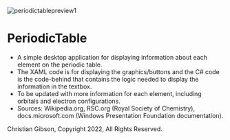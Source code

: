 ![periodictablepreview1](https://user-images.githubusercontent.com/103766177/168444362-d6f44ac0-2508-4246-be26-312f4f050ee9.png)
# PeriodicTable

- A simple desktop application for displaying information about each element on the periodic table. 
- The XAML code is for displaying the graphics/buttons and the C# code is the code-behind that contains the logic needed to display the information in the textbox. 
- To be updated with more information for each element, including orbitals and electron configurations.
- Sources: Wikipedia.org, RSC.org (Royal Society of Chemistry), docs.microsoft.com (Windows Presentation Foundation documentation).


Christian Gibson, Copyright 2022, All Rights Reserved.
